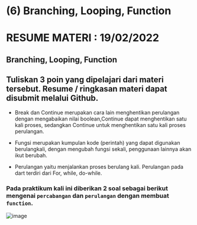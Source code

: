 # (6) Branching, Looping, Function

# RESUME MATERI : 19/02/2022

## Branching, Looping, Function

Tuliskan 3 poin yang dipelajari dari materi tersebut. Resume / ringkasan materi dapat disubmit melalui Github.
------------------------------------------------------------------------------------------------------------------------------------------------------

- Break dan Continue merupakan cara lain menghentikan perulangan dengan mengabaikan nilai boolean,Continue dapat menghentikan satu kali proses, sedangkan Continue untuk menghentikan satu kali proses perulangan.

- Fungsi merupakan kumpulan kode (perintah) yang dapat digunakan berulangkali, dengan mengubah fungsi sekali, penggunaan lainnya akan ikut berubah.

- Perulangan yaitu menjalankan proses berulang kali. Perulangan pada dart terdiri dari For, while, do-while.

### Pada praktikum kali ini diberikan 2 soal sebagai berikut mengenai `percabangan` dan `perulangan` dengan membuat `function`.

![image](https://user-images.githubusercontent.com/36509167/155486894-45d2593b-419e-457d-b982-91d0baa6bec0.png)

